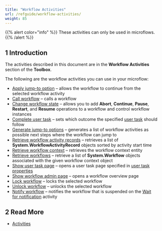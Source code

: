 ```yaml
---
title: "Workflow Activities"
url: /refguide/workflow-activities/
weight: 85
---
```


{{% alert color="info" %}}
These activities can only be used in microflows.
{{% /alert %}}

## 1 Introduction

The activities described in this document are in the **Workflow Activities** section of the **Toolbox**.

The following are the workflow activities you can use in your microflow:

* [Apply jump-to option](/refguide/apply-jump-to-option/) – allows the workflow to continue from the selected workflow activity
* [Call workflow](/refguide/workflow-call/) – calls a workflow
* [Change workflow state](/refguide/change-workflow-state/) – allows you to add **Abort**, **Continue**, **Pause**, **Restart**, and **Resume** operations to a workflow and control workflow instances
* [Complete user task](/refguide/complete-user-task/) – sets which outcome the specified [user task](/refguide/user-task/) should follow
* [Generate jump-to options](/refguide/generate-jump-to-options/) – generates a list of workflow activities as possible next steps where the workflow can jump to
* [Retrieve workflow activity records](/refguide/retrieve-workflow-activity-records/) – retrieves a list of **System.WorkflowActivityRecord** objects sorted by activity start time
* [Retrieve workflow context](/refguide/retrieve-workflow-context/) – retrieves the workflow context entity
* [Retrieve workflows](/refguide/retrieve-workflows/) – retrieve a list of **System.Workflow** objects associated with the given workflow context object
* [Show user task page](/refguide/show-task-page/) – opens a user task page specified in [user task properties](/refguide/user-task/) 
* [Show workflow admin page](/refguide/show-workflow-page/) – opens a workflow overview page
* [Lock workflow](/refguide/lock-workflow/) – locks the selected workflow
* [Unlock workflow](/refguide/unlock-workflow/) – unlocks the selected workflow
* [Notify workflow](/refguide/notify-workflow/) – notifies the  workflow that is suspended on the [Wait for notification](/refguide/wait-for-notification/) activity

## 2 Read More

* [Activities](/refguide/activities/)

